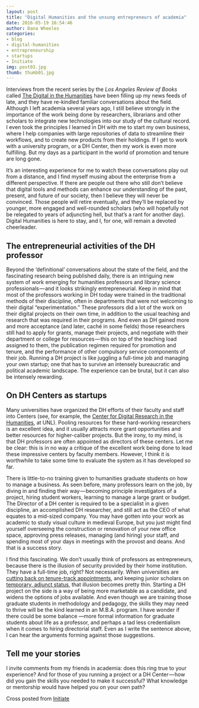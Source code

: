 ```yaml
---
layout: post
title: "Digital Humanities and the unsung entrepreneurs of academia"
date: 2016-05-19 16:54:46
author: Dana Wheeles
categories: 
- blog
- digital-humanities
- entrepreneurship
- startups
- Initiate
img: post03.jpg
thumb: thumb01.jpg
---
```

Interviews from the recent series by the *Los Angeles Review of Books* called [The Digital in the Humanities][digital] have been filling up my news feeds of late, and they have re-kindled familiar conversations about the field. <!--more--> Although I left academia several years ago, I still believe strongly in the importance of the work being done by researchers, librarians and other scholars to integrate new technologies into our study of the cultural record. I even took the principles I learned in DH with me to start my own business, where I help companies with large repositories of data to streamline their workflows, and to create new products from their holdings. If I get to work with a university program, or a DH Center, then my work is even more fulfilling. But my days as a participant in the world of promotion and tenure are long gone.

It’s an interesting experience for me to watch these conversations play out from a distance, and I find myself musing about the enterprise from a different perspective. If there are people out there who still don’t believe that digital tools and methods can enhance our understanding of the past, present, and future of our society, then I believe they will never be convinced. Those people will retire eventually, and they’ll be replaced by younger, more engaged and well-rounded scholars (who will hopefully not be relegated to years of adjuncting hell, but that’s a rant for another day). Digital Humanities is here to stay, and I, for one, will remain a devoted cheerleader.

## The entrepreneurial activities of the DH professor

Beyond the ‘definitional’ conversations about the state of the field, and the fascinating research being published daily, there is an intriguing new system of work emerging for humanities professors and library science professionals — and it looks strikingly entrepreneurial. Keep in mind that most of the professors working in DH today were trained in the traditional methods of their discipline, often in departments that were not welcoming to their digital “experimentation.” These professors did a lot of the work on their digital projects on their own time, in addition to the usual teaching and research that was required in their programs. And even as DH gained more and more acceptance (and later, caché in some fields) those researchers still had to apply for grants, manage their projects, and negotiate with their department or college for resources — this on top of the teaching load assigned to them, the publication regimen required for promotion and tenure, and the performance of other compulsory service components of their job. Running a DH project is like juggling a full-time job and managing your own startup; one that has to survive an intensely bureaucratic and political academic landscape. The experience can be brutal, but it can also be intensely rewarding.

## On DH Centers as startups
Many universities have organized the DH efforts of their faculty and staff into Centers (see, for example, the [Center for Digital Research in the Humanities][center], at UNL). Pooling resources for these hard-working researchers is an excellent idea, and it usually attracts more grant opportunities and better resources for higher-caliber projects. But the irony, to my mind, is that DH professors are often appointed as directors of these centers. Let me be clear: this is in no way a critique of the excellent work being done to lead these impressive centers by faculty members. However, I think it is worthwhile to take some time to evaluate the system as it has developed so far.

There is little-to-no training given to humanities graduate students on how to manage a business. As seen before, many professors learn on the job, by diving in and finding their way — becoming principle investigators of a project, hiring student workers, learning to manage a large grant or budget. The Director of a DH center is required to be a specialist in a given discipline, an accomplished DH researcher, and still act as the CEO of what equates to a mid-sized company. You may have gotten into your work as academic to study visual culture in medieval Europe, but you just might find yourself overseeing the construction or renovation of your new office space, approving press releases, managing (and hiring) your staff, and spending most of your days in meetings with the provost and deans. And that is a success story.

I find this fascinating. We don’t usually think of professors as entrepreneurs, because there is the illusion of security provided by their home institution. They have a full-time job, right? Not necessarily. When universities are [cutting back on tenure-track appointments][tenure], and keeping junior scholars on [temporary, adjunct status][adjunct], that illusion becomes pretty thin. Starting a DH project on the side is a way of being more marketable as a candidate, and widens the options of jobs available. And even though we are training those graduate students in methodology and pedagogy, the skills they may need to thrive will be the kind learned in an M.B.A. program. I have wonder if there could be some balance —more formal information for graduate students about life as a professor, and perhaps a tad less credentialism when it comes to hiring directorial staff. Even as I write the sentence above, I can hear the arguments forming against those suggestions.

## Tell me your stories
I invite comments from my friends in academia: does this ring true to your experience? And for those of you running a project or a DH Center — how did you gain the skills you needed to make it successful? What knowledge or mentorship would have helped you on your own path?

Cross posted from [Initiate][initiate]

[digital]: https://lareviewofbooks.org/feature/the-digital-in-the-humanities

[center]: http://cdrh.unl.edu/

[tenure]: http://files.eric.ed.gov/fulltext/ED532269.pdf

[adjunct]: http://www.msnbc.com/melissa-harris-perry-1

[initiate]: https://medium.com/initiate/digital-humanities-and-the-unsung-entrepreneurs-of-academia-92e80cef31a6#.2f8rfsthl
